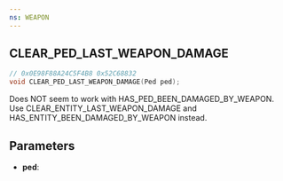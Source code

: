 ```yaml
---
ns: WEAPON
---
```

## CLEAR_PED_LAST_WEAPON_DAMAGE

```c
// 0x0E98F88A24C5F4B8 0x52C68832
void CLEAR_PED_LAST_WEAPON_DAMAGE(Ped ped);
```

Does NOT seem to work with HAS_PED_BEEN_DAMAGED_BY_WEAPON. Use CLEAR_ENTITY_LAST_WEAPON_DAMAGE and HAS_ENTITY_BEEN_DAMAGED_BY_WEAPON instead.

## Parameters
* **ped**: 


